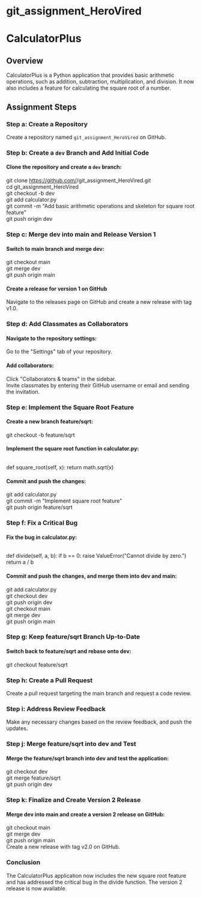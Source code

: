 # git_assignment_HeroVired
# CalculatorPlus

## Overview

CalculatorPlus is a Python application that provides basic arithmetic operations, such as addition, subtraction, multiplication, and division. It now also includes a feature for calculating the square root of a number.

## Assignment Steps

### Step a: Create a Repository
Create a repository named `git_assignment_HeroVired` on GitHub.

### Step b: Create a `dev` Branch and Add Initial Code
#### Clone the repository and create a `dev` branch:
git clone https://github.com/<your-username>/git_assignment_HeroVired.git<br>
cd git_assignment_HeroVired<br>
git checkout -b dev<br>
git add calculator.py<br>
git commit -m "Add basic arithmetic operations and skeleton for square root feature"<br>
git push origin dev<br>

### Step c: Merge dev into main and Release Version 1
#### Switch to main branch and merge dev:
git checkout main<br>
git merge dev<br>
git push origin main<br>
#### Create a release for version 1 on GitHub
Navigate to the releases page on GitHub and create a new release with tag v1.0.
### Step d: Add Classmates as Collaborators
#### Navigate to the repository settings:
Go to the "Settings" tab of your repository.
#### Add collaborators:
Click "Collaborators & teams" in the sidebar.<br>
Invite classmates by entering their GitHub username or email and sending the invitation.<br>
### Step e: Implement the Square Root Feature
#### Create a new branch feature/sqrt:
git checkout -b feature/sqrt<br>
#### Implement the square root function in calculator.py:
```
```
def square_root(self, x):
return math.sqrt(x)
#### Commit and push the changes:
git add calculator.py<br>
git commit -m "Implement square root feature"<br>
git push origin feature/sqrt<br>
### Step f: Fix a Critical Bug
#### Fix the bug in calculator.py:
```
```
def divide(self, a, b):
    if b == 0:
        raise ValueError("Cannot divide by zero.")
    return a / b
#### Commit and push the changes, and merge them into dev and main:
git add calculator.py<br>
git checkout dev<br>
git push origin dev<br>
git checkout main<br>
git merge dev<br>
git push origin main
### Step g: Keep feature/sqrt Branch Up-to-Date
#### Switch back to feature/sqrt and rebase onto dev:
git checkout feature/sqrt
### Step h: Create a Pull Request
Create a pull request targeting the main branch and request a code review.
### Step i: Address Review Feedback
Make any necessary changes based on the review feedback, and push the updates.
### Step j: Merge feature/sqrt into dev and Test
#### Merge the feature/sqrt branch into dev and test the application:
git checkout dev<br>
git merge feature/sqrt<br>
git push origin dev<br>
### Step k: Finalize and Create Version 2 Release
#### Merge dev into main and create a version 2 release on GitHub:
git checkout main<br>
git merge dev<br>
git push origin main<br>
Create a new release with tag v2.0 on GitHub.<br>
### Conclusion
The CalculatorPlus application now includes the new square root feature and has addressed the critical bug in the divide function. The version 2 release is now available.

